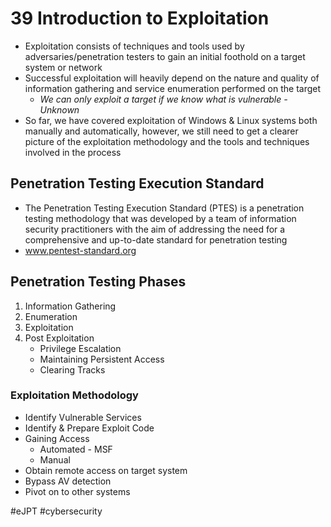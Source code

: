 # 39 Introduction to Exploitation

- Exploitation consists of techniques and tools used by adversaries/penetration testers to gain an initial foothold on a target system or network
- Successful exploitation will heavily depend on the nature and quality of information gathering and service enumeration performed on the target
	- *We can only exploit a target if we know what is vulnerable - Unknown*
- So far, we have covered exploitation of Windows & Linux systems both manually and automatically, however, we still need to get a clearer picture of the exploitation methodology and the tools and techniques involved in the process

## Penetration Testing Execution Standard

- The Penetration Testing Execution Standard (PTES) is a penetration testing methodology that was developed by a team of information security practitioners with the aim of addressing the need for a comprehensive and up-to-date standard for penetration testing
- www.pentest-standard.org

## Penetration Testing Phases

1. Information Gathering
2. Enumeration
3. Exploitation
4. Post Exploitation
	- Privilege Escalation
	- Maintaining Persistent Access
	- Clearing Tracks

### Exploitation Methodology

- Identify Vulnerable Services
- Identify & Prepare Exploit Code
- Gaining Access
	- Automated - MSF
	- Manual
- Obtain remote access on target system
- Bypass AV detection
- Pivot on to other systems

#eJPT #cybersecurity 